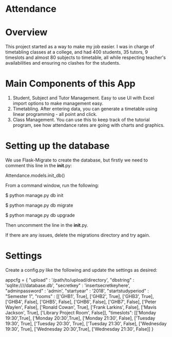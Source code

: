 # Attendance

# Overview
This project started as a way to make my job easier. I was in charge of timetabling classes at a college, and had 400 students, 35 tutors, 9 timeslots and almost 80 subjects to timetable, all while respecting teacher's availabilities and ensuring no clashes for the students.

# Main Components of this App
1. Student, Subject and Tutor Management. Easy to use UI with Excel import options to make management easy.
2. Timetabling. After entering data, you can generate a timetable using linear programming - all point and click.
3. Class Management. You can use this to keep track of the tutorial program, see how attendance rates are going with charts and graphics.


# Setting up the database
We use Flask-Migrate to create the database, but firstly we need to comment this line in the __init__.py:

Attendance.models.init_db()

From a command window, run the following:

$ python manage.py db init

$ python manage.py db migrate

$ python manage.py db upgrade

Then uncomment the line in the __init__.py.

If there are any issues, delete the migrations directory and try again.


# Settings
Create a config.py like the following and update the settings as desired:

appcfg = {
    "upload" : '/path/to/upload/directory',
    "dbstring" : 'sqlite:////database.db',
    "secretkey" : 'insertsecretkeyhere',
    "adminpassword" : 'admin',
    "startyear" : '2018',
    "startstudyperiod" : "Semester 1",
    "rooms" : [['GHB1', True], ['GHB2', True], ['GHB3', True], ['GHB4', False], ['GHB5', False], ['GHB6', False], ['GHB7', False], ['Peter Waylen', False], ['Ronald Cowan', True], ['Frank Larkins', False], ['Mavis Jackson', True], ['Library Project Room', False]],
    "timeslots": [['Monday 19:30',True], ['Monday 20:30',True], ['Monday 21:30', False], ['Tuesday 19:30', True], ['Tuesday 20:30', True], ['Tuesday 21:30', False], ['Wednesday 19:30', True], ['Wednesday 20:30',True], ['Wednesday 21:30', False]]
}